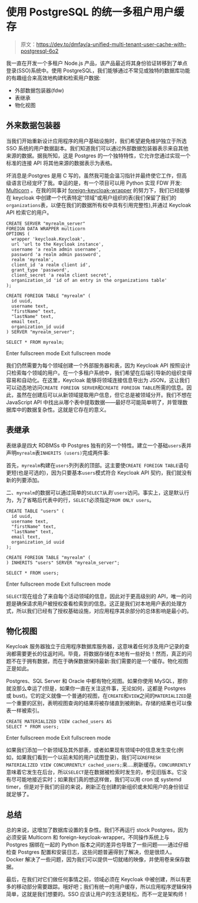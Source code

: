# 使用 PostgreSQL 的统一多租户用户缓存

> 原文：<https://dev.to/dmfay/a-unified-multi-tenant-user-cache-with-postgresql-6o2>

我一直在开发一个多租户 Node.js 产品，该产品最近将其身份验证转移到了单点登录(SSO)系统中。使用 PostgreSQL，我们能够通过不常见或独特的数据库功能的有趣组合来高效地构建和检索用户数据:

*   外部数据包装器(fdw)
*   表继承
*   物化视图

## 外来数据包装器

当我们开始重新设计应用程序的用户基础设施时，我们希望避免维护独立于所选 SSO 系统的用户数据副本。我们知道我们可以通过外部数据包装器表示来自其他来源的数据。据我所知，这是 Postgres 的一个独特特性，它允许您通过实现一个标准的连接 API 将其他来源的数据表示为表格。

坏消息是:Postgres 是用 C 写的，虽然我可能会温习指针并最终使它工作，但高级语言已经宠坏了我。幸运的是，有一个项目可以用 Python 实现 FDW 开发: [Multicorn](http://multicorn.org/) 。在我的同事对 [foreign-keycloak-wrapper](https://github.com/schne324/foreign-keycloak-wrapper) 的努力下，我们已经能够在 keycloak 中创建一个代表特定“领域”或用户组织的表(我们保留了我们的`organizations`表，以便在我们的数据所有权中具有引用完整性),并通过 Keycloak API 检索它的用户。

```
CREATE SERVER "myrealm_server"
FOREIGN DATA WRAPPER multicorn
OPTIONS (
  wrapper 'keycloak.Keycloak',
  url 'url to the Keycloak instance',
  username 'a realm admin username',
  password 'a realm admin password',
  realm 'myrealm',
  client_id 'a realm client id',
  grant_type 'password',
  client_secret 'a realm client secret',
  organization_id 'id of an entry in the organizations table'
);

CREATE FOREIGN TABLE "myrealm" (
  id uuid,
  username text,
  "firstName" text,
  "lastName" text,
  email text,
  organization_id uuid
) SERVER "myrealm_server";

SELECT * FROM myrealm; 
```

Enter fullscreen mode Exit fullscreen mode

我们仍然需要为每个领域创建一个外部服务器和表，因为 Keycloak API 按照设计只检索每个领域的用户。在一个多租户系统中，我们希望在后端引导新的组织变得容易和自动化。在这里，Keycloak 能够将领域连接信息导出为 JSON，这让我们可以动态地访问`CREATE FOREIGN SERVER`和`CREATE FOREIGN TABLE`所需的信息。因此，虽然在创建后可以从新领域提取用户信息，但它总是被领域分开。我们不想在 JavaScript API 中找出从哪个表中提取数据——最好尽可能简单明了，并管理数据库中的数据复杂性。这就是它存在的意义。

## 表继承

表继承是四大 RDBMSs 中 Postgres 独有的另一个特性。建立一个基础`users`表并声明`myrealm`表`INHERITS (users)`完成两件事:

首先，`myrealm`构建在`users`列列表的顶部。这主要使`CREATE FOREIGN TABLE`语句更短(也是可选的)，因为只要基本`users`模式符合 Keycloak API 契约，我们就没有新的列要添加。

二、`myrealm`的数据可以通过简单的`SELECT`从*到* `users`访问。事实上，这是默认行为，为了省略后代表中的行，`SELECT`必须指定`FROM ONLY users`。

```
CREATE TABLE "users" (
  id uuid,
  username text,
  "firstName" text,
  "lastName" text,
  email text,
  organization_id uuid
);

CREATE FOREIGN TABLE "myrealm" (
) INHERITS "users" SERVER "myrealm_server";

SELECT * FROM users; 
```

Enter fullscreen mode Exit fullscreen mode

`SELECT`现在组合了来自每个活动领域的信息，因此对于更高级别的 API，唯一的问题是确保请求用户被授权查看检索到的信息。这正是我们对本地用户表的处理方式，所以我们已经有了授权基础设施，对应用程序其余部分的总体影响是最小的。

## 物化视图

Keycloak 服务器独立于应用程序数据库服务器，这意味着任何涉及用户记录的查询都需要更长的往返时间。毕竟，将数据存储在本地有一些好处！然而，真正的问题不在于拥有数据，而在于确保数据保持最新:我们需要的是一个缓存。物化视图正是如此。

Postgres、SQL Server 和 Oracle 中都有物化视图。如果你使用 MySQL，那你就没那么幸运了(但是，如果你一直在关注这件事，无论如何，这都是 Postgres 或 bust)。它的定义就像一个普通的视图，在`CREATE`和`VIEW`之间的`MATERIALIZED`是一个重要的区别，表明视图查询的结果将被存储直到被刷新。存储的结果也可以像表一样被索引。

```
CREATE MATERIALIZED VIEW cached_users AS
SELECT * FROM users; 
```

Enter fullscreen mode Exit fullscreen mode

如果我们添加一个新领域及其外部表，或者如果现有领域中的信息发生变化(例如，如果我们看到一个以前未知的用户试图登录)，我们可以`REFRESH MATERIALIZED VIEW CONCURRENTLY cached_users;`来....刷新缓存。`CONCURRENTLY`意味着它发生在后台，所以`SELECT`是在数据被检索时发生的，参见旧版本。它没有尽可能地接近实时；如果我们真的想这样做，我们可以用 cron 或 systemd timer，但是对于我们的目的来说，刷新正在创建的新组织或未知用户的身份验证就足够了。

## 总结

总的来说，这增加了数据库设置的复杂性。我们不再运行 stock Postgres，因为必须安装 Multicorn 和 foreign-keycloak-wrapper。不同操作系统上与 Postgres 捆绑在一起的 Python 版本之间的差异也导致了一些问题——通过仔细检查 Postgres 配置和安装日志，这些问题普遍得到了解决，但是很烦人。Docker 解决了一些问题，因为我们可以提供一切就绪的映像，并使用卷来保存数据。

最后，在我们对它们做任何事情之前，领域必须在 Keycloak 中被创建，所以有更多的移动部分需要跟踪。哦好吧；我们有统一的用户缓存，所以应用程序逻辑保持简单，这就是我们想要的。SSO 应该让用户的生活更轻松，而不一定是架构师！